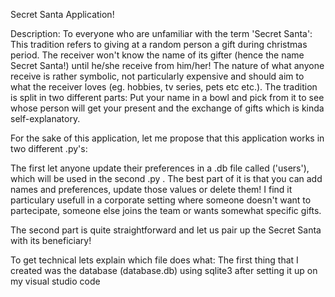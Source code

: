 Secret Santa Application!

Description: To everyone who are unfamiliar with the term 'Secret Santa': This tradition refers to giving at a random person a gift during christmas period. The receiver won't know the name of its gifter (hence the name Secret Santa!) until he/she receive from him/her! The nature of what anyone receive is rather symbolic, not particularly expensive and should aim to what the receiver loves (eg. hobbies, tv series, pets etc etc.). The tradition is split in two different parts: Put your name in a bowl and pick from it to see whose person will get your present and the exchange of gifts which is kinda self-explanatory.

For the sake of this application, let me propose that this application works in two different .py's:

 The first let anyone update their preferences in a .db file called ('users'), which will be used in the second .py . The best part of it is that you can add names and preferences, update those values or delete them! I find it particulary usefull in a corporate setting where someone doesn't want to partecipate, someone else joins the team or wants somewhat specific gifts. 

 The second part is quite straightforward and let us pair up the Secret Santa with its beneficiary!

 To get technical lets explain which file does what:
 The first thing that I created was the database (database.db) using sqlite3 after setting it up on my visual studio code

